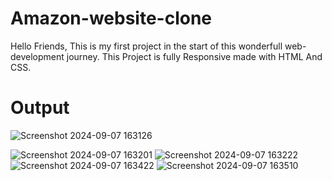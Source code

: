 # Amazon-website-clone
Hello Friends, This is my first project in the start of this wonderfull web-development journey.
This Project is fully Responsive made with HTML And CSS.

# Output
![Screenshot 2024-09-07 163126](https://github.com/user-attachments/assets/100f98d9-b08c-4dfa-a4f1-75d8edeec5fb)

![Screenshot 2024-09-07 163201](https://github.com/user-attachments/assets/db609e39-938e-43de-a5a1-82fec8d2cf33)
![Screenshot 2024-09-07 163222](https://github.com/user-attachments/assets/e36031b7-f5d2-45e9-9cd0-0ae784c432c2)
![Screenshot 2024-09-07 163422](https://github.com/user-attachments/assets/c94529d9-ff27-4e5c-ac22-1cef84adaa6d)
![Screenshot 2024-09-07 163510](https://github.com/user-attachments/assets/3002adc8-7c66-485a-a1e3-2726fea1e830)
